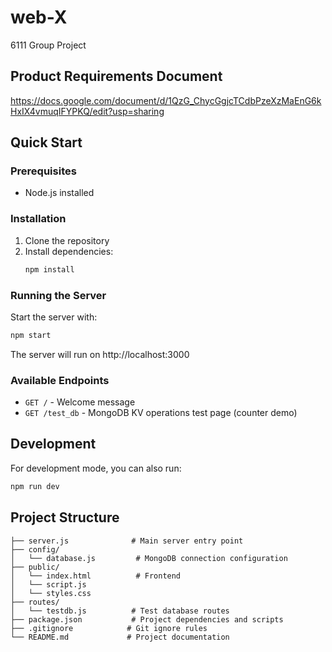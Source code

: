 # web-X

6111 Group Project

## Product Requirements Document
https://docs.google.com/document/d/1QzG_ChycGgjcTCdbPzeXzMaEnG6kHxIX4vmuqIFYPKQ/edit?usp=sharing

## Quick Start

### Prerequisites
- Node.js installed

### Installation
1. Clone the repository
2. Install dependencies:
   ```bash
   npm install
   ```

### Running the Server
Start the server with:
```bash
npm start
```

The server will run on http://localhost:3000

### Available Endpoints
- `GET /` - Welcome message
- `GET /test_db` - MongoDB KV operations test page (counter demo)

## Development
For development mode, you can also run:
```bash
npm run dev
```

## Project Structure
```
├── server.js              # Main server entry point
├── config/
│   └── database.js         # MongoDB connection configuration
├── public/
│   └── index.html          # Frontend
│   └── script.js
│   └── styles.css
├── routes/
│   └── testdb.js          # Test database routes
├── package.json           # Project dependencies and scripts
├── .gitignore            # Git ignore rules
└── README.md             # Project documentation
```
